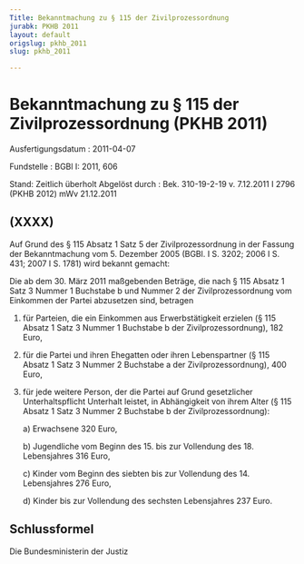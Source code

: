 ```yaml
---
Title: Bekanntmachung zu § 115 der Zivilprozessordnung
jurabk: PKHB 2011
layout: default
origslug: pkhb_2011
slug: pkhb_2011

---
```


# Bekanntmachung zu § 115 der Zivilprozessordnung (PKHB 2011)

Ausfertigungsdatum
:   2011-04-07

Fundstelle
:   BGBl I: 2011, 606

Stand: Zeitlich überholt
Abgelöst durch
:   Bek. 310-19-2-19 v. 7.12.2011 I 2796 (PKHB 2012) mWv 21.12.2011

## (XXXX)

Auf Grund des § 115 Absatz 1 Satz 5 der Zivilprozessordnung in der
Fassung der Bekanntmachung vom 5. Dezember 2005 (BGBl. I S. 3202; 2006
I S. 431; 2007 I S. 1781) wird bekannt gemacht:

Die ab dem 30. März 2011 maßgebenden Beträge, die nach § 115 Absatz 1
Satz 3 Nummer 1 Buchstabe b und Nummer 2 der Zivilprozessordnung vom
Einkommen der Partei abzusetzen sind, betragen

1.  für Parteien, die ein Einkommen aus Erwerbstätigkeit erzielen (§ 115
    Absatz 1 Satz 3 Nummer 1 Buchstabe b der Zivilprozessordnung), 182
    Euro,


2.  für die Partei und ihren Ehegatten oder ihren Lebenspartner (§ 115
    Absatz 1 Satz 3 Nummer 2 Buchstabe a der Zivilprozessordnung), 400
    Euro,


3.  für jede weitere Person, der die Partei auf Grund gesetzlicher
    Unterhaltspflicht Unterhalt leistet, in Abhängigkeit von ihrem Alter
    (§ 115 Absatz 1 Satz 3 Nummer 2 Buchstabe b der Zivilprozessordnung):

    a)  Erwachsene 320 Euro,


    b)  Jugendliche vom Beginn des 15. bis zur Vollendung des 18. Lebensjahres
        316 Euro,


    c)  Kinder vom Beginn des siebten bis zur Vollendung des 14. Lebensjahres
        276 Euro,


    d)  Kinder bis zur Vollendung des sechsten Lebensjahres 237 Euro.

## Schlussformel

Die Bundesministerin der Justiz

